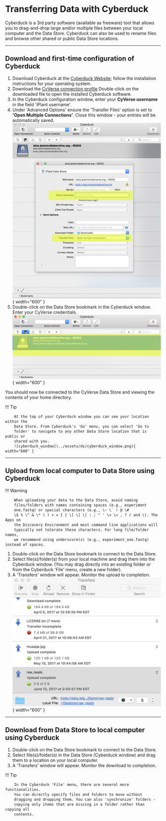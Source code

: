 # Transferring Data with Cyberduck

Cyberduck is a 3rd party software (available as freeware) tool that
allows you to drag-and-drop large and/or multiple files between your local computer and the
Data Store. Cyberduck can also be used to rename files and browse other
shared or public Data Store locations. 

------------------------------------------------------------------------

## Download and first-time configuration of Cyberduck

1.  Download Cyberduck at the [Cyberduck Website](https://cyberduck.io/download/); follow the installation instructions
    for your operating system.
2.  Download the [CyVerse connection profile](https://cyverse.atlassian.net/wiki/download/attachments/241869843/CyVerseDataStore.cyberduckprofile?version=1&modificationDate=1568640173000&cacheVersion=1&api=v2) Double-click on the downloaded file to open the installed Cyberduck software.
 3.  In the Cyberduck configuration window, enter your **CyVerse
    username** in the field 'iPlant username'.
4.  Under 'Advanced Options' ensure the 'Transfer Files' option is set
    to **'Open Multiple Connections'**. Close this window - your
    entries will be automatically saved.
    ![cyberduck_config](../assets/ds/cyberduck_config.png){ width="600" }
 5.  Double-click on the Data Store bookmark in the Cyberduck window.
    Enter your CyVerse credentials.
    ![cyberduck_bookmark](../assets/ds/cyberduck_bookmark.png){ width="600" }


You should now be connected to the CyVerse Data Store and viewing the
contents of your home directory.

!!! Tip

        At the top of your Cyberduck window you can see your location within the
        Data Store. From Cyberduck's 'Go' menu, you can select 'Go to
        folder' to navigate to any other Data Store location that is public or
        shared with you.
        ![cyberduck_window](../assets/ds/cyberduck_window.png){ width="600" }

------------------------------------------------------------------------

## Upload from local computer to Data Store using Cyberduck

!!! Warning

        When uploading your data to the Data Store, avoid naming
        files/folders with names containing spaces (e.g., experiment
        one.fastq) or special characters (e.g., \~ \` ! @ \#
        \$ % \^ & \* ( ) + = { } \[ \] \| : ; " ' \< \> , ? / and \). The Apps on
        the Discovery Environment and most command line applications will
        typically not tolerate these characters. For long file/folder names, 
        we recommend using underscore(s) (e.g., experiment_one.fastq) instead of spaces.

1.  Double-click on the Data Store bookmark to connect to the Data
    Store.
2.  Select file(s)/folder(s) from your local machine and drag them
    into the Cyberduck window. (You may drag directly into an existing
    folder or from the Cyberduck 'File' menu, create a new folder).
3.  A 'Transfers' window will appear. Monitor the upload to
    completion.
    ![cyberduck_transfers](../assets/ds/cyberduck_transfers.png){ width="600" }

------------------------------------------------------------------------

## Download from Data Store to local computer using Cyberduck

1.  Double-click on the Data Store bookmark to connect to the Data
    Store.
2.  Select file(s)/folder(s) in the Data Store (Cyberduck window) and
    drag them to a location on your local computer.
3.  A 'Transfers' window will appear. Monitor the download to
    completion.

!!! Tip

        In the Cyberduck 'File' menu, there are several more functionalities.
        You can directly specify files and folders to move without
        dragging and dropping them. You can also 'synchronize' folders - 
        copying only items that are missing in a folder rather than copying all
        contents.


